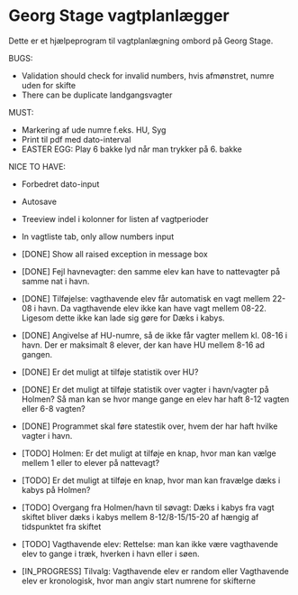 # Georg Stage vagtplanlægger

Dette er et hjælpeprogram til vagtplanlægning ombord på Georg Stage.


BUGS:
- Validation should check for invalid numbers, hvis afmønstret, numre uden for skifte
- There can be duplicate landgangsvagter

MUST:
- Markering af ude numre f.eks. HU, Syg
- Print til pdf med dato-interval
- EASTER EGG: Play 6 bakke lyd når man trykker på 6. bakke

NICE TO HAVE:
- Forbedret dato-input
- Autosave
- Treeview indel i kolonner for listen af vagtperioder
- In vagtliste tab, only allow numbers input

- [DONE] Show all raised exception in message box

- [DONE] Fejl havnevagter: den samme elev kan have to nattevagter på samme nat i havn.
- [DONE] Tilføjelse: vagthavende elev får automatisk en vagt mellem 22-08 i havn. Da vagthavende elev ikke kan have vagt mellem 08-22. Ligesom dette ikke kan lade sig gøre for Dæks i kabys.
- [DONE] Angivelse af HU-numre, så de ikke får vagter mellem kl. 08-16 i havn. Der er maksimalt 8 elever, der kan have HU mellem 8-16 ad gangen.
- [DONE] Er det muligt at tilføje statistik over HU?
- [DONE] Er det muligt at tilføje statistik over vagter i havn/vagter på Holmen? Så man kan se hvor mange gange en elev har haft 8-12 vagten eller 6-8 vagten?
- [DONE] Programmet skal føre statestik over, hvem der har haft hvilke vagter i havn.
- [TODO] Holmen: Er det muligt at tilføje en knap, hvor man kan vælge mellem 1 eller to elever på nattevagt?
- [TODO] Er det muligt at tilføje en knap, hvor man kan fravælge dæks i kabys på Holmen?
- [TODO] Overgang fra Holmen/havn til søvagt: Dæks i kabys fra vagt skiftet bliver dæks i kabys mellem 8-12/8-15/15-20 af hængig af tidspunktet fra skiftet
- [TODO] Vagthavende elev: Rettelse: man kan ikke være vagthavende elev to gange i træk, hverken i havn eller i søen.
- [IN_PROGRESS] Tilvalg: Vagthavende elev er random eller Vagthavende elev er kronologisk, hvor man angiv start numrene for skifterne

